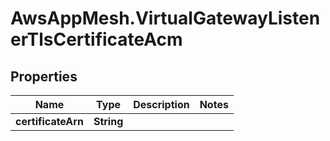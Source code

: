 # AwsAppMesh.VirtualGatewayListenerTlsCertificateAcm

## Properties

Name | Type | Description | Notes
------------ | ------------- | ------------- | -------------
**certificateArn** | **String** |  | 


